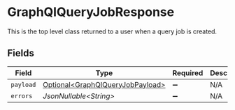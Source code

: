 # GraphQlQueryJobResponse

This is the top level class returned to a user when a query job is created.


## Fields

| Field                                                                                  | Type                                                                                   | Required                                                                               | Description                                                                            |
| -------------------------------------------------------------------------------------- | -------------------------------------------------------------------------------------- | -------------------------------------------------------------------------------------- | -------------------------------------------------------------------------------------- |
| `payload`                                                                              | [Optional\<GraphQlQueryJobPayload>](../../models/components/GraphQlQueryJobPayload.md) | :heavy_minus_sign:                                                                     | N/A                                                                                    |
| `errors`                                                                               | *JsonNullable\<String>*                                                                | :heavy_minus_sign:                                                                     | N/A                                                                                    |